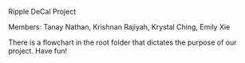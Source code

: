 Ripple DeCal Project

Members: Tanay Nathan, Krishnan Rajiyah, Krystal Ching, Emily Xie

There is a flowchart in the root folder that dictates the purpose of our project. Have fun!

